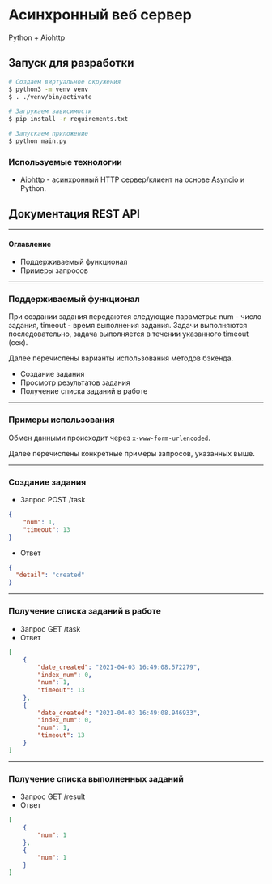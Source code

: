 # Асинхронный веб сервер

Python + Aiohttp

## Запуск для разработки

```sh
# Создаем виртуальное окружения
$ python3 -m venv venv
$ . ./venv/bin/activate

# Загружаем зависимости
$ pip install -r requirements.txt

# Запускаем приложение
$ python main.py
```

### Используемые технологии

- [Aiohttp](https://docs.aiohttp.org/en/latest/index.html) - асинхронный HTTP сервер/клиент на 
  основе [Asyncio](https://docs.aiohttp.org/en/latest/glossary.html#term-asyncio) и Python.

## Документация REST API

***
#### Оглавление
- Поддерживаемый функционал
- Примеры запросов
***
### Поддерживаемый функционал
При создании задания передаются следующие параметры: num - число задания, timeout - время выполнения задания.
Задачи выполняются последовательно, задача выполняется в течении указанного timeout (сек).

Далее перечислены варианты использования методов
бэкенда.

- Создание задания
- Просмотр результатов задания
- Получение списка заданий в работе
***
### Примеры использования
Обмен данными происходит через `x-www-form-urlencoded`.

Далее перечислены конкретные примеры запросов,
указанных выше.
***
### Создание задания
- Запрос POST /task
```json
{
    "num": 1,
    "timeout": 13
}
```
- Ответ
```json
{
  "detail": "created"
}
```
***
### Получение списка заданий в работе
- Запрос GET /task
- Ответ
```json
[
    {
        "date_created": "2021-04-03 16:49:08.572279",
        "index_num": 0,
        "num": 1,
        "timeout": 13
    },
    {
        "date_created": "2021-04-03 16:49:08.946933",
        "index_num": 0,
        "num": 1,
        "timeout": 13
    }
]
```
***
### Получение списка выполненных заданий
- Запрос GET /result
- Ответ
```json
[
    {
        "num": 1
    },
    {
        "num": 1
    }
]
```